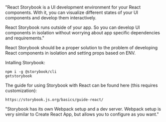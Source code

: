 "React Storybook is a UI development environment for your React components. With it, you can visualize different states of your UI components and develop them interactively.

React Storybook runs outside of your app. So you can develop UI components in isolation without worrying about app specific dependencies and requirements."

React Storybook should be a proper solution to the problem of developing React components in isolation and setting props based on ENV. 

Intalling Storybook:

```
npm i -g @storybook/cli
getstorybook
```

The guide for using Storybook with React can be found here (this requires customization):
```
https://storybook.js.org/basics/guide-react/ 
```

"Storybook has its own Webpack setup and a dev server. Webpack setup is very similar to Create React App, but allows you to configure as you want."

